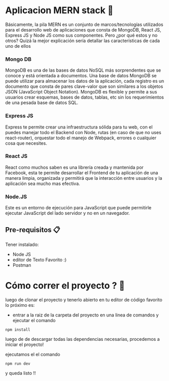 # Aplicacion MERN stack 🚀
 
Básicamente, la pila MERN es un conjunto de marcos/tecnologías utilizados para el desarrollo web de aplicaciones que consta de MongoDB, React JS, Express JS y Node JS como sus componentes. Pero ¿por qué estos y no otros? Quizá la mejor explicación sería detallar las características de cada uno de ellos

### Mongo DB

MongoDB es una de las bases de datos NoSQL más sorprendentes que se conoce y está orientada a documentos. Una base de datos MongoDB se puede utilizar para almacenar los datos de la aplicación, cada registro es un documento que consta de pares clave-valor que son similares a los objetos JSON (JavaScript Object Notation). MongoDB es flexible y permite a sus usuarios crear esquemas, bases de datos, tablas, etc sin los requerimientos de una pesada base de datos SQL.

### Express JS
Express te permite crear una infraestructura sólida para tu web, con el puedes manejar todo el Backend con Node, rutas (en caso de que no uses react-router), orquestar todo el manejo de Webpack, errores o cualquier cosa que necesites.

### React JS
React como muchos saben es una librería creada y mantenida por Facebook, esta te permite desarrollar el Frontend de tu aplicación de una manera limpia, organizada y permitirá que la interacción entre usuarios y la aplicación sea mucho mas efectiva.


### Node.JS 
Este es un entorno de ejecución para JavaScript que puede permitirle ejecutar JavaScript del lado servidor y no en un navegador.



## Pre-requisitos 📋
Tener instalado:
* Node JS 
* editor de Texto Favorito :)
* Postman


# Cómo correr el proyecto ? 🚀

luego de clonar el proyecto y tenerlo abierto en tu editor de código favorito lo próximo es:

* entrar a la raiz de la carpeta del proyecto en una linea de comandos y ejecutar el comando 
```
npm install
```

luego de de descargar todas las dependencias necesarias, procedemos a iniciar el proyecto!

ejecutamos el el comando
```
npm run dev
```

y queda listo !!











